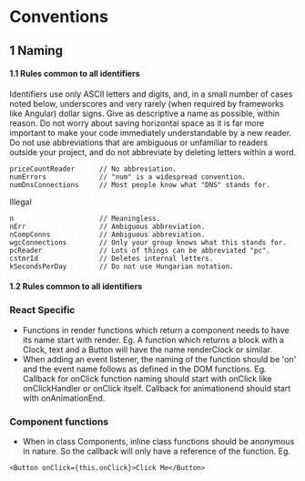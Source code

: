 # Conventions

## 1 Naming
#### 1.1 Rules common to all identifiers
Identifiers use only ASCII letters and digits, and, in a small number of cases noted below, underscores and very rarely (when required by frameworks like Angular) dollar signs.
Give as descriptive a name as possible, within reason. Do not worry about saving horizontal space as it is far more important to make your code immediately understandable by a new reader. Do not use abbreviations that are ambiguous or unfamiliar to readers outside your project, and do not abbreviate by deleting letters within a word.
```
priceCountReader      // No abbreviation.
numErrors             // "num" is a widespread convention.
numDnsConnections     // Most people know what "DNS" stands for.
```
Illegal
```
n                     // Meaningless.
nErr                  // Ambiguous abbreviation.
nCompConns            // Ambiguous abbreviation.
wgcConnections        // Only your group knows what this stands for.
pcReader              // Lots of things can be abbreviated "pc".
cstmrId               // Deletes internal letters.
kSecondsPerDay        // Do not use Hungarian notation.
```
#### 1.2 Rules common to all identifiers 

### React Specific
* Functions in render functions which return a component needs to have its name start with render. Eg. A function which returns a block with a Clock, text and a Button will have the name renderClock or similar.
* When adding an event listener, the naming of the function should be 'on' and the event name follows as defined in the DOM functions. Eg. Callback for onClick function naming should start with onClick like onClickHandler or onClick itself. Callback for animationend should start with onAnimationEnd.

### Component functions
* When in class Components, inline class functions should be anonymous in nature. So the callback will only have a reference of the function. Eg. 
```
<Button onClick={this.onClick}>Click Me</Button>
```
